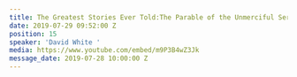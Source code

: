 ```yaml
---
title: The Greatest Stories Ever Told:The Parable of the Unmerciful Servant
date: 2019-07-29 09:52:00 Z
position: 15
speaker: 'David White '
media: https://www.youtube.com/embed/m9P3B4wZ3Jk
message_date: 2019-07-28 10:00:00 Z
---
```


